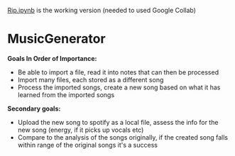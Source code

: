 [Rip.ipynb](https://colab.research.google.com/drive/1O8bjYpliYZbOv5KoEDY6JJgdPvTif_Ux?usp=sharing) is the working version (needed to used Google Collab)
# MusicGenerator
**Goals In Order of Importance:**
- Be able to import a file, read it into notes that can then be processed
- Import many files, each stored as a different song
- Process the imported songs, create a new song based on what it has learned from the imported songs

**Secondary goals:**
- Upload the new song to spotify as a local file, assess the info for the new song (energy, if it picks up vocals etc)
- Compare to the analysis of the songs originally, if the created song falls within range of the original songs it's a success
